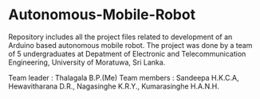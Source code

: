 # Autonomous-Mobile-Robot
Repository includes all the project files related to development of an Arduino based autonomous mobile robot.
The project was done by a team of 5 undergraduates at Depatment of Electronic and Telecommunication Engineering, 
University of Moratuwa, Sri Lanka.

Team leader   : Thalagala B.P.(Me)
Team members  : Sandeepa H.K.C.A, Hewavitharana D.R., Nagasinghe K.R.Y., Kumarasinghe H.A.N.H.


